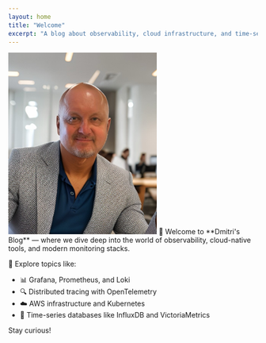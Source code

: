 ```yaml
---
layout: home
title: "Welcome"
excerpt: "A blog about observability, cloud infrastructure, and time-series databases."
---
```

<img src="assets/images/DK2025.JPG" alt="Welcome Banner" width="300" height="auto">
👋 Welcome to **Dmitri's Blog** — where we dive deep into the world of observability, cloud-native tools, and modern monitoring stacks.

🧭 Explore topics like:
- 📊 Grafana, Prometheus, and Loki
- 🔍 Distributed tracing with OpenTelemetry
- ☁️ AWS infrastructure and Kubernetes
- 🧠 Time-series databases like InfluxDB and VictoriaMetrics

Stay curious!
